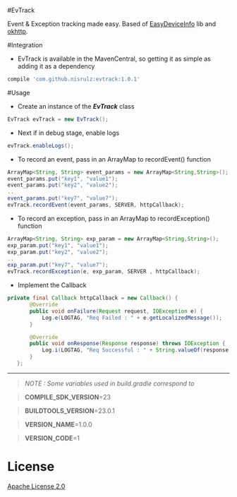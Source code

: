 #EvTrack

Event & Exception tracking made easy.
Based of [EasyDeviceInfo](https://github.com/nisrulz/mavenrepo/tree/master/releases/com/github/nisrulz/easydeviceinfo) lib and [okhttp](https://github.com/square/okhttp).

#Integration
- EvTrack is available in the MavenCentral, so getting it as simple as adding it as a dependency
```gradle
compile 'com.github.nisrulz:evtrack:1.0.1'
```

#Usage
+ Create an instance of the ***EvTrack*** class
```java
EvTrack evTrack = new EvTrack();
```

+ Next if in debug stage, enable logs
```java
evTrack.enableLogs();
```

+ To record an event, pass in an ArrayMap to recordEvent() function
```java
ArrayMap<String, String> event_params = new ArrayMap<String,String>();
event_params.put("key1", "value1");
event_params.put("key2", "value2");
..
event_params.put("key7", "value7");
evTrack.recordEvent(event_params, SERVER, httpCallback);
```

+ To record an exception, pass in an ArrayMap to recordException() function
```java
ArrayMap<String, String> exp_param = new ArrayMap<String,String>();
exp_param.put("key1", "value1");
exp_param.put("key2", "value2");
..
exp_param.put("key7", "value7");
evTrack.recordException(e, exp_param, SERVER , httpCallback);
```
+ Implement the Callback
```java
private final Callback httpCallback = new Callback() {
       @Override
       public void onFailure(Request request, IOException e) {
           Log.e(LOGTAG, "Req Failed : " + e.getLocalizedMessage());
       }

       @Override
       public void onResponse(Response response) throws IOException {
           Log.i(LOGTAG, "Req Successful : " + String.valueOf(response.code()));
       }
   };
```



---
> *NOTE : Some variables used in build.gradle correspond to*

> **COMPILE_SDK_VERSION**=23

> **BUILDTOOLS_VERSION**=23.0.1

> **VERSION_NAME**=1.0.0

> **VERSION_CODE**=1

# License

 <a rel="license" href="http://www.apache.org/licenses/LICENSE-2.0.html" target="_blank">Apache License 2.0</a>
